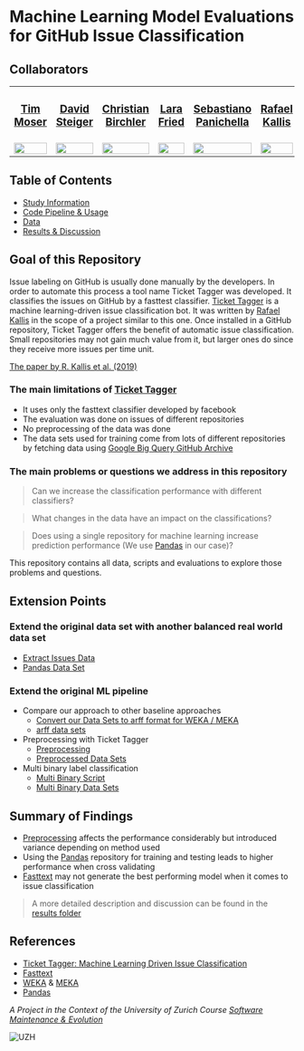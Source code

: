 # Machine Learning Model Evaluations for GitHub Issue Classification



## Collaborators




<table style="width:100%; border-collapse:collapse; border: 0;">
  <tr>
    <td>
        <h3 align="center"><a href="https://github.com/TimDeanMoser">Tim Moser</a></h3>
    </td>
    <td>
        <h3 align="center"><a href="https://github.com/LeguDave">David Steiger</a></h3>
    </td>
    <td>
        <h3 align="center"><a href="https://github.com/ChristianBirchler">Christian Birchler</a></h3>
    </td>
    <td>
        <h3 align="center"><a href="https://github.com/LaraFr">Lara Fried</a></h3>
    </td>
    <td>
        <h3 align="center"><a href="https://github.com/spanichella">Sebastiano Panichella</a></h3>
    </td>
    <td>
        <h3 align="center"><a href="https://github.com/rafaelkallis">Rafael Kallis</a></h3>
    </td>
  </tr>
  <tr>
    <td>
        <a href="https://github.com/TimDeanMoser">
            <img src="https://avatars0.githubusercontent.com/u/56076095?s=460&u=b18b975c4570628eee4fa5d24439c384f1f70c6c&v=4" width="100%" />
        </a>
    </td>
    <td>
        <a href="https://github.com/LeguDave">
            <img src="https://avatars2.githubusercontent.com/u/55451472?s=460&u=0728bfc37d68f34357ac2825ae14a4af715c6ebd&v=4" width="100%" />
        </a>
    </td>
    <td>
        <a href="https://github.com/ChristianBirchler">
            <img src="https://avatars0.githubusercontent.com/u/33133633?s=460&u=0c04c3ba77c1a999f0d087646c38b4902a1c665a&v=4" width="100%" />
        </a>
    </td>
    <td>
        <a href="https://github.com/LaraFr">
            <img src="https://avatars3.githubusercontent.com/u/34027454?s=460&v=4" width="100%" />
        </a>
    </td>
    <td>
        <a href="https://github.com/spanichella">
            <img src="https://avatars1.githubusercontent.com/u/5339914?s=460&u=ea140c59718ae85b6b33fa97cabb4232a084f30a&v=4" width="100%" />
        </a>
    </td>
    <td>
        <a href="https://github.com/rafaelkallis">
            <img src="https://avatars3.githubusercontent.com/u/9661903?s=460&u=ae6e33f486ad0fed762cb7d8f1e07d4540130b27&v=4" width="100%" />
        </a>
    </td>
  </tr>
</table>


## Table of Contents
- [Study Information](./study)
- [Code Pipeline & Usage](./code-pipeline)  
- [Data](./datasets)  
- [Results & Discussion](./results)  

## Goal of this Repository
Issue labeling on GitHub is usually done manually by the developers. In order to automate this process a tool name Ticket Tagger was developed. It classifies the issues on GitHub by a fasttest classifier. [Ticket Tagger](https://github.com/rafaelkallis/ticket-tagger/tree/master/src) is a machine learning-driven issue classification bot. It was written by [Rafael Kallis](https://github.com/rafaelkallis) in the scope of a project similar to this one. Once installed in a GitHub repository, Ticket Tagger offers the benefit of automatic issue classification. Small repositories may not gain much value from it, but larger ones do since they receive more issues per time unit.

[The paper by R. Kallis et al. (2019)](https://doi.org/10.1109/ICSME.2019.00070)   

### The main limitations of [Ticket Tagger](https://github.com/rafaelkallis/ticket-tagger/tree/master/src)
- It uses only the fasttext classifier developed by facebook
- The evaluation was done on issues of different repositories
- No preprocessing of the data was done
- The data sets used for training come from lots of different repositories by fetching data using [Google Big Query GitHub Archive](https://codelabs.developers.google.com/codelabs/bigquery-github#0)

### The main problems or questions we address in this repository 
>Can we increase the classification performance with different classifiers?

>What changes in the data have an impact on the classifications?

>Does using a single repository for machine learning increase prediction performance (We use [Pandas](https://github.com/pandas-dev/pandas) in our case)?

This repository contains all data, scripts and evaluations to explore those problems and questions.

## Extension Points  
### Extend the original data set with another balanced real world data set  
* [Extract Issues Data](./code-pipeline/README.md)
* [Pandas Data Set](./datasets/README.md)
### Extend the original ML pipeline
* Compare our approach to other baseline approaches
    * [Convert our Data Sets to arff format for WEKA / MEKA](./code-pipeline/README.md)
    * [arff data sets](./datasets/README.md)
* Preprocessing with Ticket Tagger
    * [Preprocessing](./code-pipeline/README.md)
    * [Preprocessed Data Sets](./datasets/README.md)
* Multi binary label classification
    * [Multi Binary Script](./code-pipeline/README.md)
    * [Multi Binary Data Sets](./datasets/README.md)

## Summary of Findings

- [Preprocessing](./code-pipeline/stemming) affects the performance considerably but introduced variance depending on method used
- Using the [Pandas](https://pandas.pydata.org/) repository for training and testing leads to higher performance when cross validating
- [Fasttext](https://fasttext.cc/) may not generate the best performing model when it comes to issue classification

> A more detailed description and discussion can be found in the [results folder](./results)



## References

 
- [Ticket Tagger: Machine Learning Driven Issue Classification](https://doi.org/10.1109/ICSME.2019.00070)  
- [Fasttext](https://fasttext.cc/)  
- [WEKA](https://www.cs.waikato.ac.nz/ml/weka/) & [MEKA](https://waikato.github.io/meka/)  
- [Pandas](https://pandas.pydata.org/)  

*A Project in the Context of the University of Zurich Course [Software Maintenance & Evolution](https://www.ifi.uzh.ch/en/seal/teaching/courses/sme.html)*

![UZH](https://www.uzh.ch/cmsssl/terrific/modules/Logo/img/uzh_logo_e_pos_web_main.jpg)




